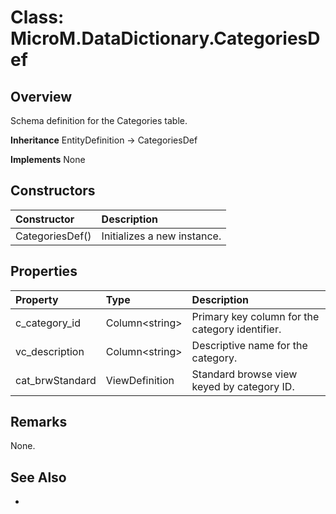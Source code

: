 # Class: MicroM.DataDictionary.CategoriesDef
## Overview
Schema definition for the Categories table.

**Inheritance**
EntityDefinition -> CategoriesDef

**Implements**
None

## Constructors
| Constructor | Description |
|:------------|:-------------|
| CategoriesDef() | Initializes a new instance. |

## Properties
| Property | Type | Description |
|:------------|:-------------|:-------------|
| c_category_id | Column&lt;string&gt; | Primary key column for the category identifier. |
| vc_description | Column&lt;string&gt; | Descriptive name for the category. |
| cat_brwStandard | ViewDefinition | Standard browse view keyed by category ID. |

## Remarks
None.

## See Also
-

